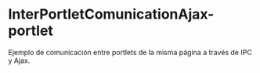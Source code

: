 # InterPortletComunicationAjax-portlet
Ejemplo de comunicación entre portlets de la misma página a través de IPC y Ajax.

